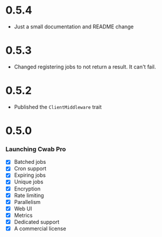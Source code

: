 # 0.5.4

- Just a small documentation and README change

# 0.5.3

- Changed registering jobs to not return a result. It can't fail.

# 0.5.2
- Published the `ClientMiddleware` trait

# 0.5.0

### Launching Cwab Pro
- [x] Batched jobs
- [x] Cron support
- [x] Expiring jobs
- [x] Unique jobs
- [x] Encryption
- [x] Rate limiting
- [x] Parallelism
- [x] Web UI
- [x] Metrics
- [x] Dedicated support
- [x] A commercial license

